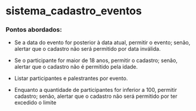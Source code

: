 # sistema_cadastro_eventos

### Pontos abordados:

* Se a data do evento for posterior à data atual, permitir o evento; senão, alertar que o cadastro não será permitido por data inválida.



* Se o participante for maior de 18 anos, permitir o cadastro; senão, alertar que o cadastro não é permitido pela idade.



* Listar participantes e palestrantes por evento.

 

* Enquanto a quantidade de participantes for inferior a 100, permitir cadastro; senão, alertar que o cadastro não será permitido por ter excedido o limite


